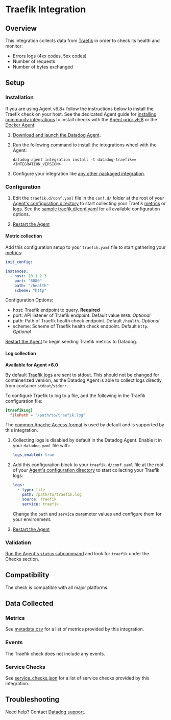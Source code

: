 # Traefik Integration

## Overview

This integration collects data from [Traefik][1] in order to check its health and monitor:

- Errors logs (4xx codes, 5xx codes)
- Number of requests
- Number of bytes exchanged

## Setup

### Installation

If you are using Agent v6.8+ follow the instructions below to install the Traefik check on your host. See the dedicated Agent guide for [installing community integrations][3] to install checks with the [Agent prior v6.8][4] or the [Docker Agent][5]:

1. [Download and launch the Datadog Agent][5].
2. Run the following command to install the integrations wheel with the Agent:

   ```shell
   datadog-agent integration install -t datadog-traefik==<INTEGRATION_VERSION>
   ```

3. Configure your integration like [any other packaged integration][6].

### Configuration

1. Edit the `traefik.d/conf.yaml` file in the `conf.d/` folder at the root of your [Agent's configuration directory][7] to start collecting your Traefik [metrics](#metric-collection) or [logs](#log-collection). See the [sample traefik.d/conf.yaml][8] for all available configuration options.

2. [Restart the Agent][9]

#### Metric collection

Add this configuration setup to your `traefik.yaml` file to start gathering your [metrics][10]:

```yaml
init_config:

instances:
  - host: 10.1.2.3
    port: "8080"
    path: "/health"
    scheme: "http"
```

Configuration Options:

- host: Traefik endpoint to query. **Required**
- port: API listener of Traefik endpoint. Default value `8080`. _Optional_
- path: Path of Traefik health check endpoint. Default `/health`. _Optional_
- scheme: Scheme of Traefik health check endpoint. Default `http`. _Optional_

[Restart the Agent][9] to begin sending Traefik metrics to Datadog.

#### Log collection

**Available for Agent >6.0**

By default [Traefik logs][11] are sent to stdout. This should not be changed for containerized version, as the Datadog Agent is able to collect logs directly from container `stdout`/`stderr`.

To configure Traefik to log to a file, add the following in the Traefik configuration file:

```conf
[traefikLog]
  filePath = "/path/to/traefik.log"
```

The [common Apache Access format][12] is used by default and is supported by this integration.

1. Collecting logs is disabled by default in the Datadog Agent. Enable it in your `datadog.yaml` file with:

   ```yaml
   logs_enabled: true
   ```

2. Add this configuration block to your `traefik.d/conf.yaml` file at the root of your [Agent's configuration directory][7] to start collecting your Traefik logs:

    ```yaml
    logs:
      - type: file
        path: /path/to/traefik.log
        source: traefik
        service: traefik
    ```

      Change the `path` and `service` parameter values and configure them for your environment.

3. [Restart the Agent][9]

### Validation

[Run the Agent's `status` subcommand][13] and look for `traefik` under the Checks section.

## Compatibility

The check is compatible with all major platforms.

## Data Collected

### Metrics

See [metadata.csv][10] for a list of metrics provided by this integration.

### Events

The Traefik check does not include any events.

### Service Checks

See [service_checks.json][14] for a list of service checks provided by this integration.

## Troubleshooting

Need help? Contact [Datadog support][15].


[1]: https://traefik.io
[2]: https://docs.datadoghq.com/agent/guide/community-integrations-installation-with-docker-agent/
[3]: https://docs.datadoghq.com/agent/guide/community-integrations-installation-with-docker-agent/?tab=agentpriorto68
[4]: https://docs.datadoghq.com/agent/guide/community-integrations-installation-with-docker-agent/?tab=docker
[5]: https://app.datadoghq.com/account/settings#agent
[6]: https://docs.datadoghq.com/getting_started/integrations/
[7]: https://docs.datadoghq.com/agent/faq/agent-configuration-files/#agent-configuration-directory
[8]: https://github.com/DataDog/integrations-extras/blob/master/traefik/datadog_checks/traefik/data/conf.yaml.example
[9]: https://docs.datadoghq.com/agent/faq/agent-commands/#start-stop-restart-the-agent
[10]: https://github.com/DataDog/integrations-extras/blob/master/traefik/metadata.csv
[11]: https://docs.traefik.io/configuration/logs/#traefik-logs
[12]: https://docs.traefik.io/configuration/logs/#clf-common-log-format
[13]: https://docs.datadoghq.com/agent/guide/agent-commands/#service-status
[14]: https://github.com/DataDog/integrations-extras/blob/master/traefik/assets/service_checks.json
[15]: https://docs.datadoghq.com/help
